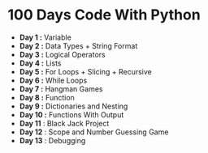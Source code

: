 # 100 Days Code With Python

- **Day 1 :** Variable
- **Day 2 :** Data Types + String Format
- **Day 3 :** Logical Operators
- **Day 4 :** Lists
- **Day 5 :** For Loops + Slicing + Recursive
- **Day 6 :** While Loops
- **Day 7 :** Hangman Games
- **Day 8 :** Function
- **Day 9 :** Dictionaries and Nesting
- **Day 10 :** Functions With Output
- **Day 11** : Black Jack Project
- **Day 12** : Scope and Number Guessing Game
- **Day 13** : Debugging